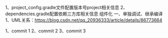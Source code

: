 1、project_config.gradle文件配置版本号project相关信息
2、dependencies.gradle配置依赖三方库相关信息
组件化
一、单独调试、继承编译
1、UML关系：https://blog.csdn.net/qq_20936333/article/details/86773664

1、commit 1
2、commit 2
3、commit 3

